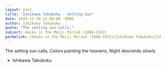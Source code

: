 ```yaml
---
layout: post
title: "Ishikawa Takuboku - Setting Sun"
date: 2024-12-30 12:00:00 -0000
author: Ishikawa Takuboku
quote: "The setting sun calls,"
subject: Haiku in the Meiji Period (1868–1912)
permalink: /Haiku in the Meiji Period (1868–1912)/Ishikawa Takuboku/Ishikawa Takuboku - Setting Sun
---
```


The setting sun calls,
Colors painting the heavens,
Night descends slowly.

- Ishikawa Takuboku
